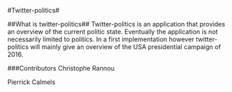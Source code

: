 #Twitter-politics#

##What is twitter-politics##
Twitter-politics is an application that provides an overview of the current politic state.
Eventually the application is not necessarily limited to politics. In a first implementation however
twitter-politics will mainly give an overview of the USA presidential campaign of 2016.

###Contributors
Christophe Rannou

Pierrick Calmels

